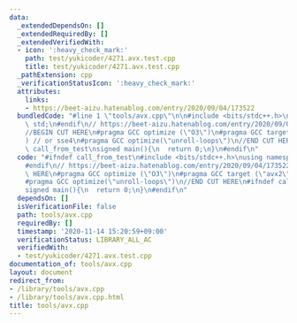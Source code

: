 ```yaml
---
data:
  _extendedDependsOn: []
  _extendedRequiredBy: []
  _extendedVerifiedWith:
  - icon: ':heavy_check_mark:'
    path: test/yukicoder/4271.avx.test.cpp
    title: test/yukicoder/4271.avx.test.cpp
  _pathExtension: cpp
  _verificationStatusIcon: ':heavy_check_mark:'
  attributes:
    links:
    - https://beet-aizu.hatenablog.com/entry/2020/09/04/173522
  bundledCode: "#line 1 \"tools/avx.cpp\"\n\n#include <bits/stdc++.h>\nusing namespace\
    \ std;\n#endif\n// https://beet-aizu.hatenablog.com/entry/2020/09/04/173522\n\
    //BEGIN CUT HERE\n#pragma GCC optimize (\"O3\")\n#pragma GCC target (\"avx2\"\
    ) // or sse4\n#pragma GCC optimize(\"unroll-loops\")\n//END CUT HERE\n#ifndef\
    \ call_from_test\nsigned main(){\n  return 0;\n}\n#endif\n"
  code: "#ifndef call_from_test\n#include <bits/stdc++.h>\nusing namespace std;\n\
    #endif\n// https://beet-aizu.hatenablog.com/entry/2020/09/04/173522\n//BEGIN CUT\
    \ HERE\n#pragma GCC optimize (\"O3\")\n#pragma GCC target (\"avx2\") // or sse4\n\
    #pragma GCC optimize(\"unroll-loops\")\n//END CUT HERE\n#ifndef call_from_test\n\
    signed main(){\n  return 0;\n}\n#endif\n"
  dependsOn: []
  isVerificationFile: false
  path: tools/avx.cpp
  requiredBy: []
  timestamp: '2020-11-14 15:20:59+09:00'
  verificationStatus: LIBRARY_ALL_AC
  verifiedWith:
  - test/yukicoder/4271.avx.test.cpp
documentation_of: tools/avx.cpp
layout: document
redirect_from:
- /library/tools/avx.cpp
- /library/tools/avx.cpp.html
title: tools/avx.cpp
---
```

